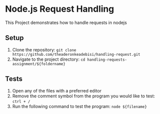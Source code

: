 # Node.js Request Handling

This Project demonstrates how to handle requests in nodejs

## Setup

1. Clone the repository: `git clone https://github.com/theaderonkeadebisi/handling-request.git`
2. Navigate to the project directory: `cd handling-requests-assignment/${foldername}`

## Tests

1. Open any of the files with a preferred editor
2. Remove the comment symbol from the program you would like to test: `ctrl + /`
3. Run the following command to test the program:
   `node ${filename}`
